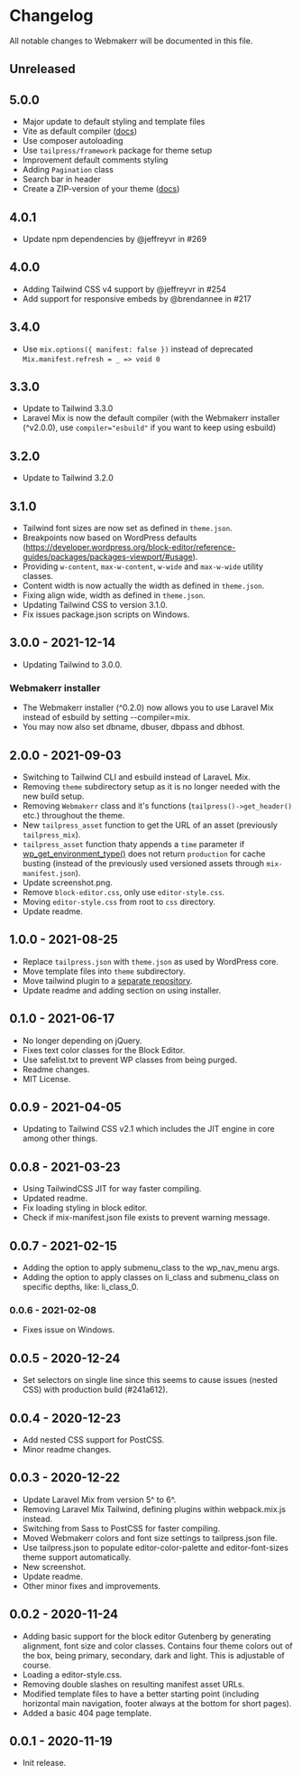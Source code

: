 # Changelog

All notable changes to Webmakerr will be documented in this file.

## Unreleased

## 5.0.0

- Major update to default styling and template files
- Vite as default compiler ([docs](https://tailpress.io/docs/5.0/vite))
- Use composer autoloading
- Use `tailpress/framework` package for theme setup
- Improvement default comments styling
- Adding `Pagination` class
- Search bar in header
- Create a ZIP-version of your theme ([docs](https://tailpress.io/docs/5.0/release#using-tailpress-cli))

## 4.0.1

- Update npm dependencies by @jeffreyvr in #269

## 4.0.0

- Adding Tailwind CSS v4 support by @jeffreyvr in #254
- Add support for responsive embeds by @brendannee in #217

## 3.4.0

- Use `mix.options({ manifest: false })` instead of deprecated `Mix.manifest.refresh = _ => void 0`

## 3.3.0

- Update to Tailwind 3.3.0
- Laravel Mix is now the default compiler (with the Webmakerr installer (^v2.0.0), use `compiler="esbuild"` if you want to keep using esbuild)

## 3.2.0

- Update to Tailwind 3.2.0

## 3.1.0
- Tailwind font sizes are now set as defined in `theme.json`.
- Breakpoints now based on WordPress defaults (https://developer.wordpress.org/block-editor/reference-guides/packages/packages-viewport/#usage).
- Providing `w-content`, `max-w-content`, `w-wide` and `max-w-wide` utility classes.
- Content width is now actually the width as defined in `theme.json`.
- Fixing align wide, width as defined in `theme.json`.
- Updating Tailwind CSS to version 3.1.0.
- Fix issues package.json scripts on Windows.

## 3.0.0 - 2021-12-14

- Updating Tailwind to 3.0.0.

### Webmakerr installer

- The Webmakerr installer (^0.2.0) now allows you to use Laravel Mix instead of esbuild by setting --compiler=mix.
- You may now also set dbname, dbuser, dbpass and dbhost.

## 2.0.0 - 2021-09-03

- Switching to Tailwind CLI and esbuild instead of LaraveL Mix.
- Removing `theme` subdirectory setup as it is no longer needed with the new build setup.
- Removing `Webmakerr` class and it's functions (`tailpress()->get_header()` etc.) throughout the theme.
- New `tailpress_asset` function to get the URL of an asset (previously `tailpress_mix`).
- `tailpress_asset` function thaty appends a `time` parameter if [wp_get_environment_type()](https://developer.wordpress.org/reference/functions/wp_get_environment_type/) does not return `production` for cache busting (instead of the previously used versioned assets through `mix-manifest.json`).
- Update screenshot.png.
- Remove `block-editor.css`, only use `editor-style.css`.
- Moving `editor-style.css` from root to `css` directory.
- Update readme.

## 1.0.0 - 2021-08-25

- Replace `tailpress.json` with `theme.json` as used by WordPress core.
- Move template files into `theme` subdirectory.
- Move tailwind plugin to a [separate repository](https://github.com/jeffreyvr/tailwindcss-tailpress).
- Update readme and adding section on using installer.

## 0.1.0 - 2021-06-17

- No longer depending on jQuery.
- Fixes text color classes for the Block Editor.
- Use safelist.txt to prevent WP classes from being purged.
- Readme changes.
- MIT License.

## 0.0.9 - 2021-04-05

- Updating to Tailwind CSS v2.1 which includes the JIT engine in core among other things.

## 0.0.8 - 2021-03-23

- Using TailwindCSS JIT for way faster compiling.
- Updated readme.
- Fix loading styling in block editor.
- Check if mix-manifest.json file exists to prevent warning message.

## 0.0.7 - 2021-02-15

- Adding the option to apply submenu_class to the wp_nav_menu args.
- Adding the option to apply classes on li_class and submenu_class on specific depths, like: li_class_0.

### 0.0.6 - 2021-02-08

- Fixes issue on Windows.

## 0.0.5 - 2020-12-24

- Set selectors on single line since this seems to cause issues (nested CSS) with production build (#241a612).

## 0.0.4 - 2020-12-23

- Add nested CSS support for PostCSS.
- Minor readme changes.

## 0.0.3 - 2020-12-22

- Update Laravel Mix from version 5^ to 6^.
- Removing Laravel Mix Tailwind, defining plugins within webpack.mix.js instead.
- Switching from Sass to PostCSS for faster compiling.
- Moved Webmakerr colors and font size settings to tailpress.json file.
- Use tailpress.json to populate editor-color-palette and editor-font-sizes theme support automatically.
- New screenshot.
- Update readme.
- Other minor fixes and improvements.

## 0.0.2 - 2020-11-24

- Adding basic support for the block editor Gutenberg by generating alignment, font size and color classes.
Contains four theme colors out of the box, being primary, secondary, dark and light. This is adjustable of course.
- Loading a editor-style.css.
- Removing double slashes on resulting manifest asset URLs.
- Modified template files to have a better starting point (including horizontal main navigation, footer always at the bottom for short pages).
- Added a basic 404 page template.

## 0.0.1 - 2020-11-19

- Init release.
